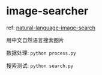 # image-searcher

ref: [natural-language-image-search](https://github.com/haltakov/natural-language-image-search)

用中文自然语言搜索图片

数据处理: `python process.py`

搜索测试: `python search.py`